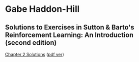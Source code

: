 # Gabe Haddon-Hill

## Solutions to Exercises in Sutton & Barto's Reinforcement Learning: An Introduction (second edition)
[Chapter 2 Solutions](/Sutton-Barto_RL_Solutions/html/SB_Chapter2.html) ([pdf ver](/Sutton-Barto_RL_Solutions/pdf/SB_Chapter2.pdf))